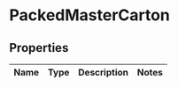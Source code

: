 
# PackedMasterCarton

## Properties
Name | Type | Description | Notes
------------ | ------------- | ------------- | -------------



